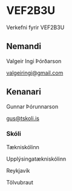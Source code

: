 # VEF2B3U
Verkefni fyrir VEF2B3U
## Nemandi
Valgeir Ingi Þórðarson

valgeiringi@gmail.com
## Kenanari
Gunnar Þórunnarson

gus@tskoli.is
### Skóli
Tækniskólinn

Upplýsingatækniskólinn

Reykjavík

Tölvubraut

